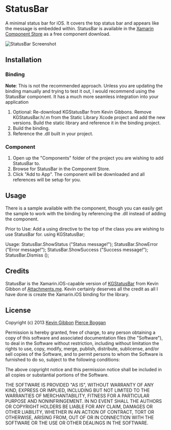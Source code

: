 # StatusBar
A minimal status bar for iOS. It covers the top status bar and appears like the message is embedded within. StatusBar is available in the [Xamarin Component Store](http://components.xamarin.com/) as a free component download.

![StatusBar Screenshot](https://github.com/pierceboggan/StatusBar/blob/master/KGStatusBar.png?raw=true)

## Installation
### Binding
**Note**: This is not the recommended approach. Unless you are updating the binding manually and trying to test it out, I would recommend using the StatusBar component. It has a much more seamless integration into your application

1. Optional: Re-download KGStatusBar from Kevin Gibbons. Remove KGStatusBar.h/.m from the Static Library Xcode project and add the new versions. Build the static library and reference it in the binding project.
2. Build the binding.
3. Reference the .dll built in your project.

### Component
1. Open up the "Components" folder of the project you are wishing to add StatusBar to.
2. Browse for StatusBar in the Component Store.
3. Click "Add to App". The component will be downloaded and all references will be setup for you.

## Usage
There is a sample available with the component, though you can easily get the sample to work with the binding by referencing the .dll instead of adding the component.

Prior to Use: Add a using directive to the top of the class you are wishing to use StatusBar for.
    using KGStatusBar;

Usage:
    StatusBar.ShowStatus ("Status message!");
    StatusBar.ShowError ("Error message!");
		StatusBar.ShowSuccess ("Success message!");
    StatusBar.Dismiss ();

## Credits
StatusBar is the Xamarin.iOS-capable version of [KGStatusBar](https://github.com/kevingibbon/KGStatusBar) from Kevin Gibbon of [Attachments.me](https://attachments.me/). Kevin certainly deserves all the credit as all I have done is create the Xamarin.iOS binding for the library.

## License
Copyright (c) 2013 [Kevin Gibbon](http://www.kevingibbon.com/) [Pierce Boggan](http://pierceboggan.com/)

Permission is hereby granted, free of charge, to any person
obtaining a copy of this software and associated documentation
files (the "Software"), to deal in the Software without
restriction, including without limitation the rights to use,
copy, modify, merge, publish, distribute, sublicense, and/or sell
copies of the Software, and to permit persons to whom the
Software is furnished to do so, subject to the following
conditions:

The above copyright notice and this permission notice shall be
included in all copies or substantial portions of the Software.

THE SOFTWARE IS PROVIDED "AS IS", WITHOUT WARRANTY OF ANY KIND,
EXPRESS OR IMPLIED, INCLUDING BUT NOT LIMITED TO THE WARRANTIES
OF MERCHANTABILITY, FITNESS FOR A PARTICULAR PURPOSE AND
NONINFRINGEMENT. IN NO EVENT SHALL THE AUTHORS OR COPYRIGHT
HOLDERS BE LIABLE FOR ANY CLAIM, DAMAGES OR OTHER LIABILITY,
WHETHER IN AN ACTION OF CONTRACT, TORT OR OTHERWISE, ARISING
FROM, OUT OF OR IN CONNECTION WITH THE SOFTWARE OR THE USE OR
OTHER DEALINGS IN THE SOFTWARE.
